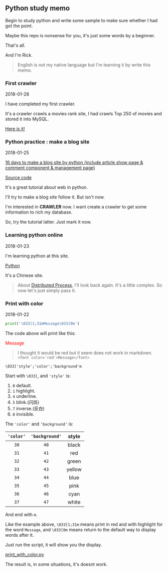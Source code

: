 ## Python study memo

Begin to study python and write some sample to make sure whether I had got the point.

Maybe this repo is nonsense for you, it's just some words by a beginner.

That's all.

And I'm Rick.

> English is not my native language but I'm learning it by write this memo.


### First crawler

2018-01-28

I have completed my first crawler.

It's a crawler crawls a movies rank site, I had crawls Top 250 of movies and stored it into MySQL.

[Here is it!](./crawler/crawler_douban/crawler_douban.py)




### Python practice : make a blog site

2018-01-25

[16 days to make a blog site by python (include article show page & comment component & management page)](https://www.liaoxuefeng.com/wiki/0014316089557264a6b348958f449949df42a6d3a2e542c000/001432170876125c96f6cc10717484baea0c6da9bee2be4000)

[Source code](https://github.com/michaelliao/awesome-python3-webapp)

It's a great tutorial about web in python.

I'll try to make a blog site follow it. But isn't now.

I'm interested in **CRAWLER** now. I want create a crawler to get some information to rich my database.

So, try the tutorial latter. Just mark it now.



### Learning python online

2018-01-23

I'm learning python at this site.

[Python](https://www.liaoxuefeng.com/wiki/0014316089557264a6b348958f449949df42a6d3a2e542c000)

It's a Chinese site.

> About [Distributed Process](https://www.liaoxuefeng.com/wiki/0014316089557264a6b348958f449949df42a6d3a2e542c000/001431929340191970154d52b9d484b88a7b343708fcc60000), I'll look back again. It's a little complex. So now let's just simply pass it.



### Print with color 

2018-01-22

```python
print('\033[1;31mMessage\033[0m')
```

The code above will print like this:

<font color='red'>Message</font>

> I thought it would be red but it seem does not work in markdown.  
> `<font color='red'>Message</font>`

`\033['style';'color';'background'm`

Start with `\033[`, and `'style'` is:

1. `0` default.
2. `1` highlight.
3. `4` underline.
4. `5` blink.(闪烁) 
5. `7` inverse.(反白)
6. `8` invisible.

The `'color'` and `'background'` is:

|`'color'`  | `'background'`    | style |
|:---------:|:-----------------:|:-----:|
|`30`       | `40`              | black |
|`31`       | `41`              | red   |
|`32`       | `42`              | green |
|`33`       | `43`              | yellow|
|`34`       | `44`              | blue  |
|`35`       | `45`              | pink  |
|`36`       | `46`              | cyan  |
|`37`       | `47`              | white |

And end with `m`.

Like the example above, `\033[1;31m` means print in red and with highlight for the word `Message`, and `\033[0m` means return to the default way to display words after it.  

Just run the script, it will show you the display.

[print_with_color.py](/rick/print_with_color.py)

The result is, in some situations, it's doesnt work.

